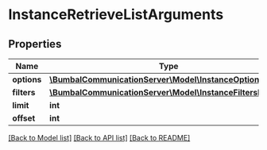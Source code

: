 # InstanceRetrieveListArguments

## Properties
Name | Type | Description | Notes
------------ | ------------- | ------------- | -------------
**options** | [**\BumbalCommunicationServer\Model\InstanceOptionsModel**](InstanceOptionsModel.md) |  | [optional] 
**filters** | [**\BumbalCommunicationServer\Model\InstanceFiltersModel**](InstanceFiltersModel.md) |  | [optional] 
**limit** | **int** |  | [optional] 
**offset** | **int** |  | [optional] 

[[Back to Model list]](../README.md#documentation-for-models) [[Back to API list]](../README.md#documentation-for-api-endpoints) [[Back to README]](../README.md)


